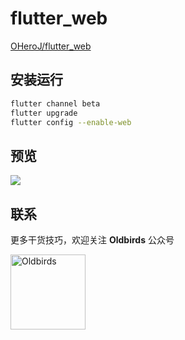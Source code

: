 # flutter_web

[OHeroJ/flutter_web](https://github.com/OHeroJ/flutter_web)

## 安装运行

```sh
flutter channel beta
flutter upgrade
flutter config --enable-web
```

## 预览

![](https://github.com/OHeroJ/flutter_web/blob/master/preview/web.gif?raw=true)

## 联系

更多干货技巧，欢迎关注 **Oldbirds** 公众号

<img src="https://github.com/OHeroJ/flutter_web/blob/master/preview/oldbirds.png?raw=true" width = "120" height = "120" alt="Oldbirds" />


